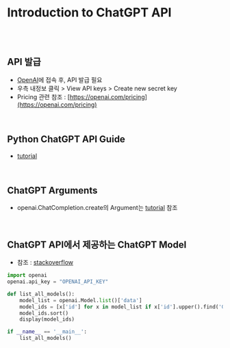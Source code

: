 # Introduction to ChatGPT API
<br></br>

## API 발급
- [OpenAI](https://platform.openai.com/)에 접속 후, API 발급 필요
- 우측 내정보 클릭 > View API keys > Create new secret key
- Pricing 관련 참조 : [https://openai.com/pricing](https://openai.com/pricing)
<br>

## Python ChatGPT API Guide
- [tutorial](https://holypython.com/python-api-tutorial/openai-gpt-4-api-quick-guide/)
<br>

## ChatGPT Arguments
- openai.ChatCompletion.create의 Argument는 [tutorial](https://holypython.com/python-api-tutorial/learn-openai-official-chatgpt-api-comprehensive-developer-tutorial/) 참조
<br>

## ChatGPT API에서 제공하는 ChatGPT Model
- 참조 : [stackoverflow](https://stackoverflow.com/questions/75773786/cant-access-gpt-4-model-via-python-api-although-gpt-3-5-works)
```python
import openai
openai.api_key = "OPENAI_API_KEY"

def list_all_models():
    model_list = openai.Model.list()['data']
    model_ids = [x['id'] for x in model_list if x['id'].upper().find('GPT')>=0]
    model_ids.sort()
    display(model_ids)

if __name__ == '__main__':
    list_all_models()
```